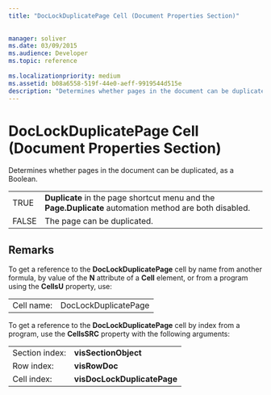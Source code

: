 ```yaml
---
title: "DocLockDuplicatePage Cell (Document Properties Section)"
 
 
manager: soliver
ms.date: 03/09/2015
ms.audience: Developer
ms.topic: reference
 
ms.localizationpriority: medium
ms.assetid: b08a6558-519f-44e0-aeff-9919544d515e
description: "Determines whether pages in the document can be duplicated, as a Boolean."
---
```


# DocLockDuplicatePage Cell (Document Properties Section)

Determines whether pages in the document can be duplicated, as a Boolean.
  
|||
|:-----|:-----|
|TRUE  <br/> |**Duplicate** in the page shortcut menu and the **Page.Duplicate** automation method are both disabled. |
|FALSE  <br/> |The page can be duplicated. |
   
## Remarks

To get a reference to the **DocLockDuplicatePage** cell by name from another formula, by value of the **N** attribute of a **Cell** element, or from a program using the **CellsU** property, use: 
  
|||
|:-----|:-----|
| Cell name:  <br/> | DocLockDuplicatePage  <br/> |
   
To get a reference to the **DocLockDuplicatePage** cell by index from a program, use the **CellsSRC** property with the following arguments: 
  
|||
|:-----|:-----|
| Section index:  <br/> |**visSectionObject** <br/> |
| Row index:  <br/> |**visRowDoc** <br/> |
| Cell index:  <br/> |**visDocLockDuplicatePage** <br/> |
   

